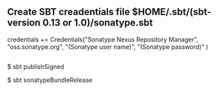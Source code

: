 ## Create SBT creadentials file $HOME/.sbt/(sbt-version 0.13 or 1.0)/sonatype.sbt
credentials += Credentials("Sonatype Nexus Repository Manager",
    "oss.sonatype.org",
    "(Sonatype user name)",
    "(Sonatype password)"
)

##
$ sbt publishSigned

$ sbt sonatypeBundleRelease